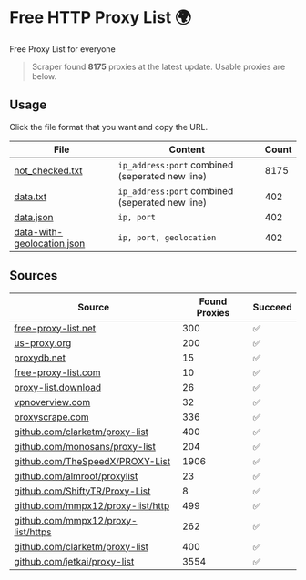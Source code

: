 
# Free HTTP Proxy List 🌍

Free Proxy List for everyone

> Scraper found **8175** proxies at the latest update. Usable proxies are below.

## Usage

Click the file format that you want and copy the URL.


|File|Content|Count|
|----|-------|-----|
|[not_checked.txt](https://raw.githubusercontent.com/yemixzy/proxy-list/main/proxy-list/not_checked.txt)|`ip_address:port` combined (seperated new line)|8175|
|[data.txt](https://raw.githubusercontent.com/yemixzy/proxy-list/main/proxy-list/data.txt)|`ip_address:port` combined (seperated new line)|402|
|[data.json](https://raw.githubusercontent.com/yemixzy/proxy-list/main/proxy-list/data.json)|`ip, port`|402|
|[data-with-geolocation.json](https://raw.githubusercontent.com/yemixzy/proxy-list/main/proxy-list/data-with-geolocation.json)|`ip, port, geolocation`|402|

## Sources

|Source|Found Proxies|Succeed|
|------|-------------|-------|
|[free-proxy-list.net](https://free-proxy-list.net)|300|✅|
|[us-proxy.org](https://www.us-proxy.org)|200|✅|
|[proxydb.net](http://proxydb.net)|15|✅|
|[free-proxy-list.com](https://free-proxy-list.com/?page=&port=&type%5B%5D=http&type%5B%5D=https&up_time=0&search=Search)|10|✅|
|[proxy-list.download](https://www.proxy-list.download/HTTP)|26|✅|
|[vpnoverview.com](https://vpnoverview.com/privacy/anonymous-browsing/free-proxy-servers)|32|✅|
|[proxyscrape.com](https://api.proxyscrape.com/v2/?request=displayproxies&protocol=http&timeout=10000&country=all&ssl=all&anonymity=all)|336|✅|
|[github.com/clarketm/proxy-list](https://raw.githubusercontent.com/clarketm/proxy-list/master/proxy-list-raw.txt)|400|✅|
|[github.com/monosans/proxy-list](https://raw.githubusercontent.com/monosans/proxy-list/main/proxies/http.txt)|204|✅|
|[github.com/TheSpeedX/PROXY-List](https://raw.githubusercontent.com/TheSpeedX/PROXY-List/master/http.txt)|1906|✅|
|[github.com/almroot/proxylist](https://raw.githubusercontent.com/almroot/proxylist/master/list.txt)|23|✅|
|[github.com/ShiftyTR/Proxy-List](https://raw.githubusercontent.com/ShiftyTR/Proxy-List/master/http.txt)|8|✅|
|[github.com/mmpx12/proxy-list/http](https://raw.githubusercontent.com/mmpx12/proxy-list/master/http.txt)|499|✅|
|[github.com/mmpx12/proxy-list/https](https://raw.githubusercontent.com/mmpx12/proxy-list/master/https.txt)|262|✅|
|[github.com/clarketm/proxy-list](https://raw.githubusercontent.com/clarketm/proxy-list/master/proxy-list-raw.txt)|400|✅|
|[github.com/jetkai/proxy-list](https://raw.githubusercontent.com/jetkai/proxy-list/main/online-proxies/txt/proxies.txt)|3554|✅|


